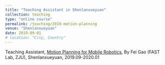 ```yaml
---
title: "Teaching Assistant in Shenlanxueyuan"
collection: teaching
type: "online course"
permalink: /teaching/2019-motion-planning
venue: "Shenlanxueyuan"
date: 2019-09-01
# location: "City, Country"
---
```


Teaching Assistant, [Motion Planning for Mobile Robotics](https://www.shenlanxueyuan.com/my/course/188), By Fei Gao (FAST Lab, ZJU), Shenlanxueyuan, 2019.09-2020.01
